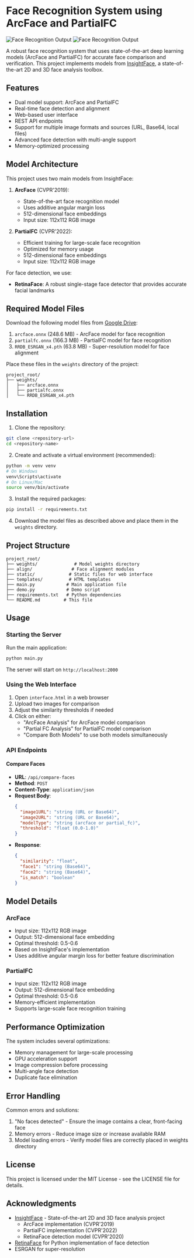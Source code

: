 # Face Recognition System using ArcFace and PartialFC

![Face Recognition Output](https://github.com/mugunthjhs/Face-Recognition-using-ArcFace-and-PartialFC/blob/main/output2.png)
![Face Recognition Output](https://github.com/mugunthjhs/Face-Recognition-using-ArcFace-and-PartialFC/blob/main/output1.png)

A robust face recognition system that uses state-of-the-art deep learning models (ArcFace and PartialFC) for accurate face comparison and verification. This project implements models from [InsightFace](https://github.com/deepinsight/insightface), a state-of-the-art 2D and 3D face analysis toolbox.

## Features

- Dual model support: ArcFace and PartialFC
- Real-time face detection and alignment
- Web-based user interface
- REST API endpoints
- Support for multiple image formats and sources (URL, Base64, local files)
- Advanced face detection with multi-angle support
- Memory-optimized processing

## Model Architecture

This project uses two main models from InsightFace:

1. **ArcFace** (CVPR'2019):
   - State-of-the-art face recognition model
   - Uses additive angular margin loss
   - 512-dimensional face embeddings
   - Input size: 112x112 RGB image

2. **PartialFC** (CVPR'2022):
   - Efficient training for large-scale face recognition
   - Optimized for memory usage
   - 512-dimensional face embeddings
   - Input size: 112x112 RGB image

For face detection, we use:
- **RetinaFace**: A robust single-stage face detector that provides accurate facial landmarks

## Required Model Files

Download the following model files from [Google Drive](https://drive.google.com/drive/folders/1sQw9P-_ALSxLw0RsczbKufgEMNJMEOEj?usp=drive_link):

1. `arcface.onnx` (248.6 MB) - ArcFace model for face recognition
2. `partialfc.onnx` (166.3 MB) - PartialFC model for face recognition
3. `RRDB_ESRGAN_x4.pth` (63.8 MB) - Super-resolution model for face alignment

Place these files in the `weights` directory of the project:
```
project_root/
├── weights/
│   ├── arcface.onnx
│   ├── partialfc.onnx
│   └── RRDB_ESRGAN_x4.pth
```

## Installation

1. Clone the repository:
```bash
git clone <repository-url>
cd <repository-name>
```

2. Create and activate a virtual environment (recommended):
```bash
python -m venv venv
# On Windows
venv\Scripts\activate
# On Linux/Mac
source venv/bin/activate
```

3. Install the required packages:
```bash
pip install -r requirements.txt
```

4. Download the model files as described above and place them in the `weights` directory.

## Project Structure

```
project_root/
├── weights/              # Model weights directory
├── align/               # Face alignment modules
├── static/             # Static files for web interface
├── templates/          # HTML templates
├── main.py            # Main application file
├── demo.py            # Demo script
├── requirements.txt   # Python dependencies
└── README.md         # This file
```

## Usage

### Starting the Server

Run the main application:
```bash
python main.py
```
The server will start on `http://localhost:2000`

### Using the Web Interface

1. Open `interface.html` in a web browser
2. Upload two images for comparison
3. Adjust the similarity thresholds if needed
4. Click on either:
   - "ArcFace Analysis" for ArcFace model comparison
   - "Partial FC Analysis" for PartialFC model comparison
   - "Compare Both Models" to use both models simultaneously

### API Endpoints

#### Compare Faces
- **URL**: `/api/compare-faces`
- **Method**: `POST`
- **Content-Type**: `application/json`
- **Request Body**:
  ```json
  {
    "image1URL": "string (URL or Base64)",
    "image2URL": "string (URL or Base64)",
    "modelType": "string (arcface or partial_fc)",
    "threshold": "float (0.0-1.0)"
  }
  ```
- **Response**:
  ```json
  {
    "similarity": "float",
    "face1": "string (Base64)",
    "face2": "string (Base64)",
    "is_match": "boolean"
  }
  ```

## Model Details

### ArcFace
- Input size: 112x112 RGB image
- Output: 512-dimensional face embedding
- Optimal threshold: 0.5-0.6
- Based on InsightFace's implementation
- Uses additive angular margin loss for better feature discrimination

### PartialFC
- Input size: 112x112 RGB image
- Output: 512-dimensional face embedding
- Optimal threshold: 0.5-0.6
- Memory-efficient implementation
- Supports large-scale face recognition training

## Performance Optimization

The system includes several optimizations:
- Memory management for large-scale processing
- GPU acceleration support
- Image compression before processing
- Multi-angle face detection
- Duplicate face elimination

## Error Handling

Common errors and solutions:
1. "No faces detected" - Ensure the image contains a clear, front-facing face
2. Memory errors - Reduce image size or increase available RAM
3. Model loading errors - Verify model files are correctly placed in weights directory

## License

This project is licensed under the MIT License - see the LICENSE file for details.

## Acknowledgments

- [InsightFace](https://github.com/deepinsight/insightface) - State-of-the-art 2D and 3D face analysis project
  - ArcFace implementation (CVPR'2019)
  - PartialFC implementation (CVPR'2022)
  - RetinaFace detection model (CVPR'2020)
- [RetinaFace](https://github.com/serengil/retinaface) for Python implementation of face detection
- ESRGAN for super-resolution 
